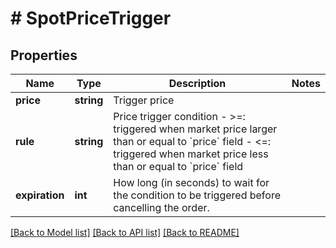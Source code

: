 # # SpotPriceTrigger

## Properties

Name | Type | Description | Notes
------------ | ------------- | ------------- | -------------
**price** | **string** | Trigger price | 
**rule** | **string** | Price trigger condition  - &gt;&#x3D;: triggered when market price larger than or equal to &#x60;price&#x60; field - &lt;&#x3D;: triggered when market price less than or equal to &#x60;price&#x60; field | 
**expiration** | **int** | How long (in seconds) to wait for the condition to be triggered before cancelling the order. | 

[[Back to Model list]](../../README.md#documentation-for-models) [[Back to API list]](../../README.md#documentation-for-api-endpoints) [[Back to README]](../../README.md)

